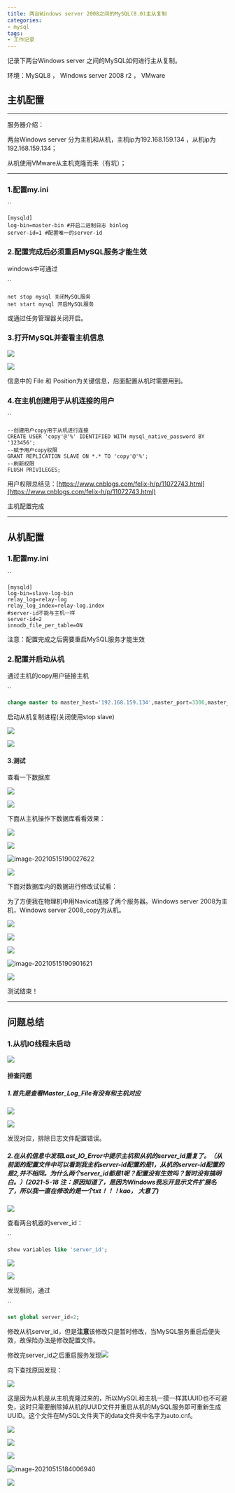 ```yaml
---
title: 两台Windows server 2008之间的MySQL(8.0)主从复制
categories:
- mysql
tags:
- 工作记录
---
```


记录下两台Windows server 之间的MySQL如何进行主从复制。

环境：MySQL8 ， Windows server 2008 r2 ， VMware

<!-- more -->

## 主机配置

------

 服务器介绍：

两台Windows server 分为主机和从机，主机ip为192.168.159.134 ，从机ip为192.168.159.134；

从机使用VMware从主机克隆而来（有坑）；

------

### 1.配置my.ini

``

```
[mysqld]
log-bin=master-bin #开启二进制日志 binlog
server-id=1 #配置唯一的server-id
```

### 2.配置完成后必须重启MySQL服务才能生效

windows中可通过

``

```
net stop mysql 关闭MySQL服务
net start mysql 开启MySQL服务
```

或通过任务管理器关闭开启。

### 3.打开MySQL并查看主机信息

![](https://cdn.jsdelivr.net/gh/lbwdada/Mybolg_img/20210515101757.png)

![](https://cdn.jsdelivr.net/gh/lbwdada/Mybolg_img/20210515101903.png)

信息中的 File 和 Position为关键信息，后面配置从机时需要用到。

### 4.在主机创建用于从机连接的用户

``

```
--创建用户copy用于从机进行连接
CREATE USER 'copy'@'%' IDENTIFIED WITH mysql_native_password BY '123456';
--赋予用户copy权限
GRANT REPLICATION SLAVE ON *.* TO 'copy'@'%';
--刷新权限
FLUSH PRIVILEGES;
```

用户权限总结见：[https://www.cnblogs.com/felix-h/p/11072743.html](https://www.cnblogs.com/felix-h/p/11072743.html)

主机配置完成

------

## 从机配置

### 1.配置my.ini

``

```
[mysqld]
log-bin=slave-log-bin
relay_log=relay-log
relay_log_index=relay-log.index
#server-id不能与主机一样
server-id=2   
innodb_file_per_table=ON
```

注意：配置完成之后需要重启MySQL服务才能生效

### 2.配置并启动从机

通过主机的copy用户链接主机

``

```sql
change master to master_host='192.168.159.134',master_port=3306,master_user='copy',master_password='123456',master_log_file='主机信息中的File',master_log_pos=主机信息中的Position;　　# 这里的 master 日志文件和位置必须与主服务器当前状态一致！
```

启动从机复制进程(关闭使用stop slave)

![](https://cdn.jsdelivr.net/gh/lbwdada/Mybolg_img/20210515144006.png)

![](https://cdn.jsdelivr.net/gh/lbwdada/Mybolg_img/20210515184248.png)

#### 3.测试

查看一下数据库

![](https://cdn.jsdelivr.net/gh/lbwdada/Mybolg_img/20210515184504.png)



![](https://cdn.jsdelivr.net/gh/lbwdada/Mybolg_img/20210515184548.png)

下面从主机操作下数据库看看效果：

![](https://cdn.jsdelivr.net/gh/lbwdada/Mybolg_img/20210515185811.png)

![](https://cdn.jsdelivr.net/gh/lbwdada/Mybolg_img/20210515185859.png)

![image-20210515190027622](C:\Users\85115\AppData\Roaming\Typora\typora-user-images\image-20210515190027622.png)

![](https://cdn.jsdelivr.net/gh/lbwdada/Mybolg_img/20210515190103.png)

下面对数据库内的数据进行修改试试看：

为了方便我在物理机中用Navicat连接了两个服务器。Windows server 2008为主机，Windows server 2008_copy为从机。

![](https://cdn.jsdelivr.net/gh/lbwdada/Mybolg_img/20210515190221.png)

![](https://cdn.jsdelivr.net/gh/lbwdada/Mybolg_img/20210515190535.png)

![](https://cdn.jsdelivr.net/gh/lbwdada/Mybolg_img/20210515190728.png)

![image-20210515190901621](C:\Users\85115\AppData\Roaming\Typora\typora-user-images\image-20210515190901621.png)

![](https://cdn.jsdelivr.net/gh/lbwdada/Mybolg_img/20210515190944.png)

测试结束！

------

## 问题总结

### 1.从机IO线程未启动

![](https://cdn.jsdelivr.net/gh/lbwdada/Mybolg_img/20210515144834.png)

#### 排查问题

##### 1.首先是查看Master_Log_File有没有和主机对应

![](https://cdn.jsdelivr.net/gh/lbwdada/Mybolg_img/20210515145053.png)

![](https://cdn.jsdelivr.net/gh/lbwdada/Mybolg_img/20210515145150.png)

发现对应，排除日志文件配置错误。

##### 2.在从机信息中发现Last_IO_Error中提示主机和从机的server_id重复了。（从前面的配置文件中可以看到我主机server-id配置的是1，从机的server-id配置的是2,并不相同。为什么两个server_id都是1呢？配置没有生效吗？暂时没有搞明白。）(2021-5-18 注：原因知道了，是因为Windows我忘开显示文件扩展名了，所以我一直在修改的是一个txt！！！kao， 大意了)

![](https://cdn.jsdelivr.net/gh/lbwdada/Mybolg_img/20210515145359.png)

查看两台机器的server_id：

``

```sql
show variables like 'server_id';
```



![](https://cdn.jsdelivr.net/gh/lbwdada/Mybolg_img/20210515145934.png)

![](https://cdn.jsdelivr.net/gh/lbwdada/Mybolg_img/20210515150243.png)

发现相同，通过

``

```sql
set global server_id=2;
```

修改从机server_id，但是**注意**该修改只是暂时修改，当MySQL服务重启后便失效，故保险办法是修改配置文件。



修改完server_id之后重启服务发现![](https://cdn.jsdelivr.net/gh/lbwdada/Mybolg_img/20210515183106.png)

向下查找原因发现：

![](https://cdn.jsdelivr.net/gh/lbwdada/Mybolg_img/20210515183243.png)

这是因为从机是从主机克隆过来的，所以MySQL和主机一摸一样其UUID也不可避免，这时只需要删除掉从机的UUID文件并重启从机的MySQL服务即可重新生成UUID。这个文件在MySQL文件夹下的data文件夹中名字为auto.cnf。

![](https://cdn.jsdelivr.net/gh/lbwdada/Mybolg_img/20210515183550.png)

![](https://cdn.jsdelivr.net/gh/lbwdada/Mybolg_img/20210515183719.png)

![](https://cdn.jsdelivr.net/gh/lbwdada/Mybolg_img/20210515183852.png)

![image-20210515184006940](C:\Users\85115\AppData\Roaming\Typora\typora-user-images\image-20210515184006940.png)

![](https://cdn.jsdelivr.net/gh/lbwdada/Mybolg_img/20210515184248.png)

